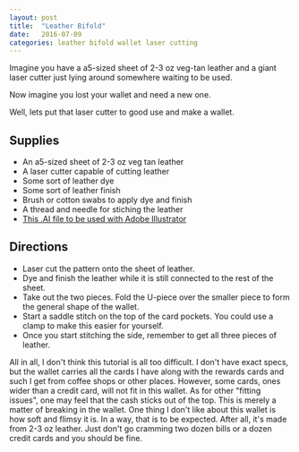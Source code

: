 ```yaml
---
layout: post
title:  "Leather Bifold"
date:   2016-07-09
categories: leather bifold wallet laser cutting
---
```


Imagine you have a a5-sized sheet of 2-3 oz veg-tan leather and a giant laser cutter just lying around somewhere waiting to be used.

Now imagine you lost your wallet and need a new one.

Well, lets put that laser cutter to good use and make a wallet.

## Supplies
* An a5-sized sheet of 2-3 oz veg tan leather
* A laser cutter capable of cutting leather
* Some sort of leather dye
* Some sort of leather finish
* Brush or cotton swabs to apply dye and finish
* A thread and needle for stiching the leather
* [This .AI file to be used with Adobe Illustrator](/downloads/bifoldv5.ai)

## Directions
* Laser cut the pattern onto the sheet of leather.
* Dye and finish the leather while it is still connected to the rest of the sheet.
* Take out the two pieces. Fold the U-piece over the smaller piece to form the general shape of the wallet.
* Start a saddle stitch on the top of the card pockets. You could use a clamp to make this easier for yourself.
* Once you start stitching the side, remember to get all three pieces of leather. 

All in all, I don't think this tutorial is all too difficult. I don't have exact specs, but the wallet carries all the cards I have along with the rewards cards and such I get from coffee shops or other places. However, some cards, ones wider than a credit card, will not fit in this wallet. As for other "fitting issues", one may feel that the cash sticks out of the top. This is merely a matter of breaking in the wallet. One thing I don't like about this wallet is how soft and flimsy it is. In a way, that is to be expected. After all, it's made from 2-3 oz leather. Just don't go cramming two dozen bills or a dozen credit cards and you should be fine.